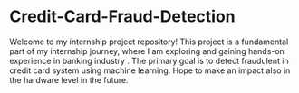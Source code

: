 # Credit-Card-Fraud-Detection
Welcome to my internship project repository! This project is a fundamental part of my internship journey, where I am exploring and gaining hands-on experience in banking industry . The primary goal is to detect fraudulent in credit card system using machine learning. Hope to make an impact also in the hardware level in the future.
